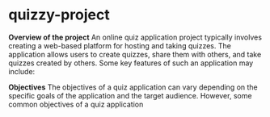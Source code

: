 # quizzy-project
**Overview of the project**
An online quiz application project typically involves creating a web-based platform for hosting and taking quizzes. The application allows users to create quizzes, share them with others, and take quizzes created by others. Some key features of such an application may include:

**Objectives**
The objectives of a quiz application can vary depending on the specific goals of the application and the target audience. However, some common objectives of a quiz application
